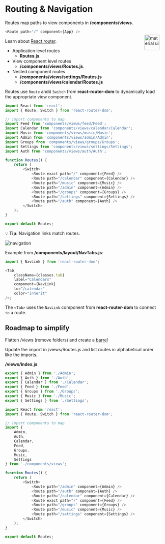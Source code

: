 # Routing & Navigation

Routes map paths to view components in **/components/views**.

```javascript
<Route path="/" component={App} />
```

<img src="https://cdn.freebiesupply.com/logos/thumbs/2x/react-router-logo.png" alt="material ui" title="material ui"  width=50 align=right style="margin-top: -12px" />

Learn about [React router](https://reacttraining.com/react-router/web/guides/quick-start).

-   Application level routes
    -   **Routes.js**.
-   View component level routes
    -   **/components/views/Routes.js**.
-   Nested component routes
    -   **/components/views/settings/Routes.js**
    -   **/components/views/calendar/Routes.js**

Routes use `Route` andd `Switch` from **react-router-dom** to dynamically load the appropriate view component.

```javascript
import React from 'react';
import { Route, Switch } from 'react-router-dom';

// import components to map
import Feed from 'components/views/feed/Feed';
import Calendar from 'components/views/calendar/Calendar';
import Music from 'components/views/music/Music';
import Admin from 'components/views/admin/Admin';
import Groups from 'components/views/groups/Groups';
import Settings from 'components/views/settings/Settings';
import Auth from 'components/views/auth/Auth';

function Routes() {
    return (
        <Switch>
            <Route exact path="/" component={Feed} />
            <Route path="/calendar" component={Calendar} />
            <Route path="/music" component={Music} />
            <Route path="/admin" component={Admin} />
            <Route path="/groups" component={Groups} />
            <Route path="/settings" component={Settings} />
            <Route path="/auth" component={Auth} />
        </Switch>
    );
}

export default Routes;
```

💡 **Tip:** Navigation links match routes.

<img src="/Users/rick/develpment/documentation-markdown/images/AppBar-Navigation.png" alt="navigation" title="navigation" />

Example from **/components/layout/NavTabs.js**:

```javascript
import { NavLink } from 'react-router-dom';

<Tab
    className={classes.tab}
    label="Calendars"
    component={NavLink}
    to="/calendar"
    color="inherit"
/>;
```

The `<Tab>` uses the `NavLink` component from **react-router-dom** to connect `to` a route.

## Roadmap to simplify

Flatten /views (remove folders) and create a [barrel](https://basarat.gitbooks.io/typescript/content/docs/tips/barrel.html)

Update the import in /views/Routes.js and list routes in alphabetical order like the imports.

**/views/index.js**

```javascript
export { Admin } from './Admin';
export { Auth } from './Auth';
export { Calendar } from './Calendar';
export { Feed } from './Feed';
export { Groups } from './Groups';
export { Music } from './Music';
export { Settings } from './Settings';
```

```javascript
import React from 'react';
import { Route, Switch } from 'react-router-dom';

// import components to map
import {
    Admin,
    Auth,
    Calendar,
    Feed,
    Groups,
    Music,
    Settings
} from './components/views';

function Routes() {
    return (
        <Switch>
            <Route path="/admin" component={Admin} />
            <Route path="/auth" component={Auth} />
            <Route path="/calendar" component={Calendar} />
            <Route exact path="/" component={Feed} />
            <Route path="/groups" component={Groups} />
            <Route path="/music" component={Music} />
            <Route path="/settings" component={Settings} />
        </Switch>
    );
}

export default Routes;
```

